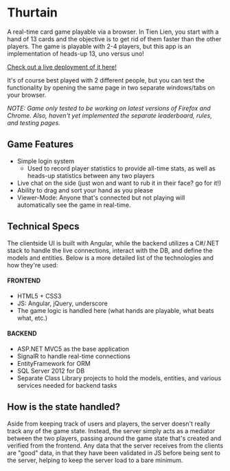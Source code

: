 # Thurtain

A real-time card game playable via a browser. In Tien Lien, you start with a hand of 13 cards and the objective is to get rid of them faster than the other players. The game is playable with 2-4 players, but this app is an implementation of heads-up 13, uno versus uno!

[Check out a live deployment of it here!](http://thurtain.massiveflavor.net) 

It's of course best played with 2 different people, but you can test the functionality by opening the same page in two separate windows/tabs on your browser.

*NOTE: Game only tested to be working on latest versions of Firefox and Chrome. Also, haven't yet implemented the separate leaderboard, rules, and testing pages.*

## Game Features
* Simple login system
    - Used to record player statistics to provide all-time stats, as well as heads-up statistics between any two players
* Live chat on the side (just won and want to rub it in their face? go for it!)
* Ability to drag and sort your hand as you please
* Viewer-Mode: Anyone that's connected but not playing will automatically see the game in real-time.

## Technical Specs

The clientside UI is built with Angular, while the backend utilizes a C#/.NET stack to handle the live connections, interact with the DB, and define the models and entities. Below is a more detailed list of the technologies and how they're used:

#### FRONTEND
* HTML5 + CSS3
* JS: Angular, jQuery, underscore
* The game logic is handled here (what hands are playable, what beats what, etc.)


#### BACKEND
* ASP.NET MVC5 as the base application
* SignalR to handle real-time connections
* EntityFramework for ORM
* SQL Server 2012 for DB
* Separate Class Library projects to hold the models, entities, and various services needed for backend tasks

## How is the state handled?

Aside from keeping track of users and players, the server doesn't really track any of the game state. Instead, the server simply acts as a mediator between the two players, passing around the game state that's created and verified from the frontend. Any data that the server receives from the clients are "good" data, in that they have been validated in JS before being sent to the server, helping to keep the server load to a bare minimum.



